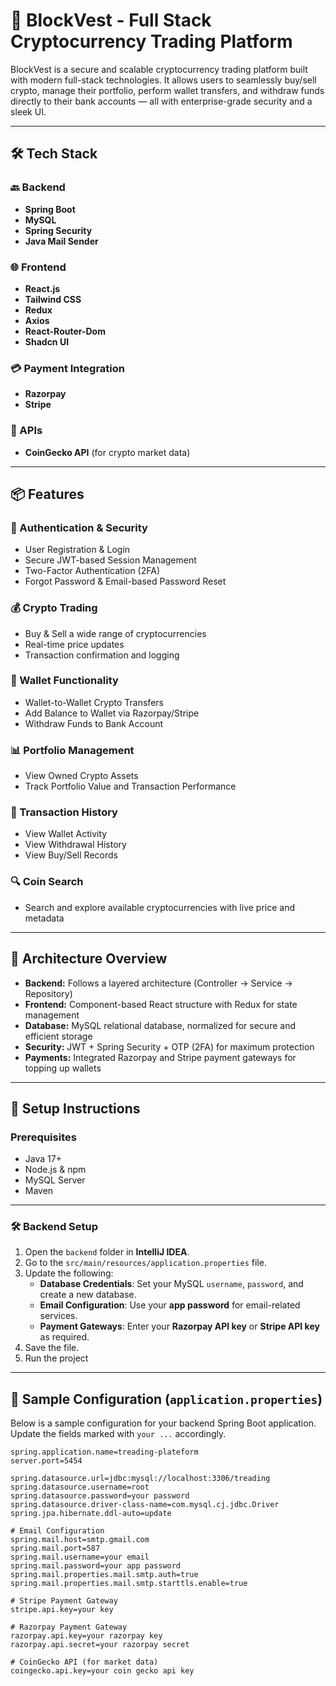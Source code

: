 # 🚀 BlockVest - Full Stack Cryptocurrency Trading Platform

BlockVest is a secure and scalable cryptocurrency trading platform built with modern full-stack technologies. It allows users to seamlessly buy/sell crypto, manage their portfolio, perform wallet transfers, and withdraw funds directly to their bank accounts — all with enterprise-grade security and a sleek UI.

---

## 🛠️ Tech Stack

### 🔙 Backend
- **Spring Boot**
- **MySQL**
- **Spring Security**
- **Java Mail Sender**

### 🌐 Frontend
- **React.js**
- **Tailwind CSS**
- **Redux**
- **Axios**
- **React-Router-Dom**
- **Shadcn UI**

### 💳 Payment Integration
- **Razorpay**
- **Stripe**

### 🔗 APIs
- **CoinGecko API** (for crypto market data)

---

## 📦 Features

### 🔐 Authentication & Security
- User Registration & Login
- Secure JWT-based Session Management
- Two-Factor Authentication (2FA)
- Forgot Password & Email-based Password Reset

### 💰 Crypto Trading
- Buy & Sell a wide range of cryptocurrencies
- Real-time price updates
- Transaction confirmation and logging

### 🧾 Wallet Functionality
- Wallet-to-Wallet Crypto Transfers
- Add Balance to Wallet via Razorpay/Stripe
- Withdraw Funds to Bank Account

### 📊 Portfolio Management
- View Owned Crypto Assets
- Track Portfolio Value and Transaction Performance

### 🧾 Transaction History
- View Wallet Activity
- View Withdrawal History
- View Buy/Sell Records

### 🔍 Coin Search
- Search and explore available cryptocurrencies with live price and metadata

---

## 🧩 Architecture Overview

- **Backend:** Follows a layered architecture (Controller → Service → Repository)
- **Frontend:** Component-based React structure with Redux for state management
- **Database:** MySQL relational database, normalized for secure and efficient storage
- **Security:** JWT + Spring Security + OTP (2FA) for maximum protection
- **Payments:** Integrated Razorpay and Stripe payment gateways for topping up wallets

---

## 🚀 Setup Instructions

### Prerequisites
- Java 17+
- Node.js & npm
- MySQL Server
- Maven
---

### 🛠️ Backend Setup

1. Open the `backend` folder in **IntelliJ IDEA**.
2. Go to the `src/main/resources/application.properties` file.
3. Update the following:
   -  **Database Credentials**: Set your MySQL `username`, `password`, and create a new database.
   -  **Email Configuration**: Use your **app password** for email-related services.
   -  **Payment Gateways**: Enter your **Razorpay API key** or **Stripe API key** as required.
4. Save the file.
5. Run the project
---

## 🔧 Sample Configuration (`application.properties`)

Below is a sample configuration for your backend Spring Boot application. Update the fields marked with `your ...` accordingly.

```properties
spring.application.name=treading-plateform
server.port=5454

spring.datasource.url=jdbc:mysql://localhost:3306/treading
spring.datasource.username=root
spring.datasource.password=your password
spring.datasource.driver-class-name=com.mysql.cj.jdbc.Driver
spring.jpa.hibernate.ddl-auto=update

# Email Configuration
spring.mail.host=smtp.gmail.com
spring.mail.port=587
spring.mail.username=your email
spring.mail.password=your app password
spring.mail.properties.mail.smtp.auth=true
spring.mail.properties.mail.smtp.starttls.enable=true

# Stripe Payment Gateway
stripe.api.key=your key

# Razorpay Payment Gateway
razorpay.api.key=your razorpay key
razorpay.api.secret=your razorpay secret

# CoinGecko API (for market data)
coingecko.api.key=your coin gecko api key
